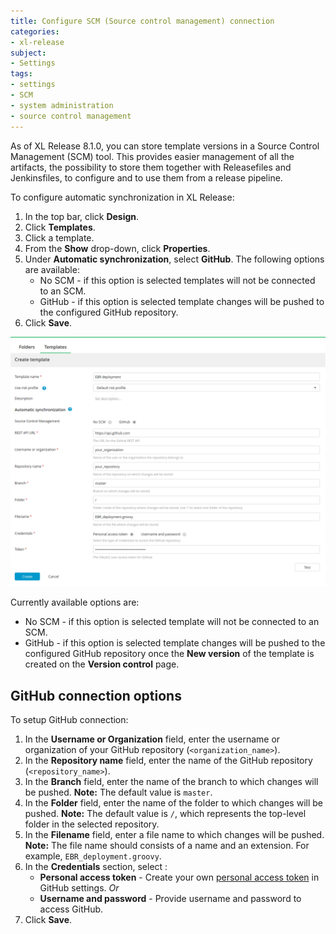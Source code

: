 ```yaml
---
title: Configure SCM (Source control management) connection
categories:
- xl-release
subject:
- Settings
tags:
- settings
- SCM
- system administration
- source control management
---
```


As of XL Release 8.1.0, you can store template versions in a Source Control Management (SCM) tool. This provides easier management of all the artifacts, the possibility to store them together with Releasefiles and Jenkinsfiles, to configure and to use them from a release pipeline.

To configure automatic synchronization in XL Release:
1. In the top bar, click **Design**.
1. Click **Templates**.
1. Click a template.
1. From the **Show** drop-down, click **Properties**.
1. Under **Automatic synchronization**, select **GitHub**.
 The following options are available:
   - No SCM - if this option is selected templates will not be connected to an SCM.
   - GitHub - if this option is selected template changes will be pushed to the configured GitHub repository.
6. Click **Save**.

![Automatic synchronization](../images/template-automatic-synchronization.png)

Currently available options are:

 - No SCM - if this option is selected template will not be connected to an SCM.
 - GitHub - if this option is selected template changes will be pushed to the configured GitHub repository once the **New version** of the template is created on the **Version control** page.
 
## GitHub connection options

To setup GitHub connection:

1. In the **Username or Organization** field, enter the username or organization of your GitHub repository (`<organization_name>`).
1. In the **Repository name** field, enter the name of the GitHub repository (`<repository_name>`).
1. In the **Branch** field, enter the name of the branch to which changes will be pushed. **Note:** The default value is `master`.
1. In the **Folder** field, enter the name of the folder to which changes will be pushed. **Note:** The default value is `/`, which represents the top-level folder in the selected repository.
1. In the **Filename** field, enter a file name to which changes will be pushed. **Note:** The file name should consists of a name and an extension. For example, `EBR_deployment.groovy`.
1. In the **Credentials** section, select :
   - **Personal access token** - Create your own [personal access token](https://help.github.com/articles/creating-a-personal-access-token-for-the-command-line/) in GitHub settings.
*Or*
   - **Username and password** - Provide username and password to access GitHub.
1. Click **Save**.   

